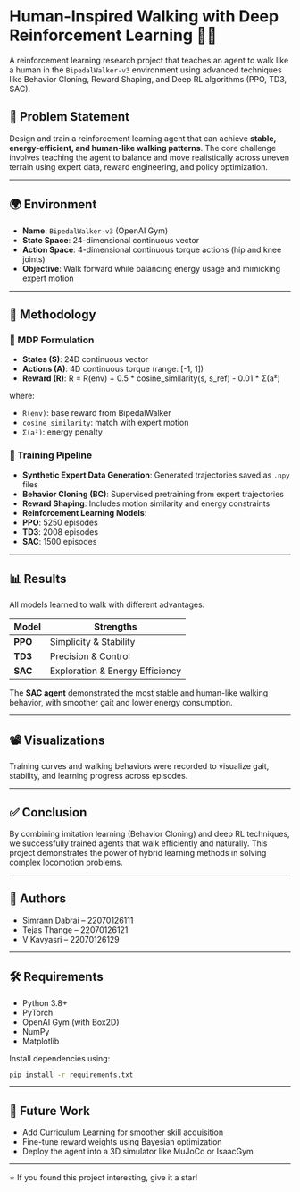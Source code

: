 # Human-Inspired Walking with Deep Reinforcement Learning 🦿🧠

A reinforcement learning research project that teaches an agent to walk like a human in the `BipedalWalker-v3` environment using advanced techniques like Behavior Cloning, Reward Shaping, and Deep RL algorithms (PPO, TD3, SAC).

## 📌 Problem Statement

Design and train a reinforcement learning agent that can achieve **stable, energy-efficient, and human-like walking patterns**. The core challenge involves teaching the agent to balance and move realistically across uneven terrain using expert data, reward engineering, and policy optimization.

---

## 🌍 Environment

- **Name**: `BipedalWalker-v3` (OpenAI Gym)
- **State Space**: 24-dimensional continuous vector
- **Action Space**: 4-dimensional continuous torque actions (hip and knee joints)
- **Objective**: Walk forward while balancing energy usage and mimicking expert motion

---

## 🧠 Methodology

### 🔄 MDP Formulation
- **States (S)**: 24D continuous vector
- **Actions (A)**: 4D continuous torque (range: [-1, 1])
- **Reward (R)**:  R = R(env) + 0.5 \* cosine\_similarity(s, s\_ref) - 0.01 \* Σ(a²)

where:
- `R(env)`: base reward from BipedalWalker
- `cosine_similarity`: match with expert motion
- `Σ(a²)`: energy penalty

### 🔧 Training Pipeline
- **Synthetic Expert Data Generation**: Generated trajectories saved as `.npy` files
- **Behavior Cloning (BC)**: Supervised pretraining from expert trajectories
- **Reward Shaping**: Includes motion similarity and energy constraints
- **Reinforcement Learning Models**:
- **PPO**: 5250 episodes
- **TD3**: 2008 episodes
- **SAC**: 1500 episodes

---

## 📊 Results

All models learned to walk with different advantages:

| Model | Strengths |
|-------|-----------|
| **PPO** | Simplicity & Stability |
| **TD3** | Precision & Control |
| **SAC** | Exploration & Energy Efficiency |

The **SAC agent** demonstrated the most stable and human-like walking behavior, with smoother gait and lower energy consumption.

---

## 📽️ Visualizations

Training curves and walking behaviors were recorded to visualize gait, stability, and learning progress across episodes.

---

## ✅ Conclusion

By combining imitation learning (Behavior Cloning) and deep RL techniques, we successfully trained agents that walk efficiently and naturally. This project demonstrates the power of hybrid learning methods in solving complex locomotion problems.

---

## 👥 Authors

- Simrann Dabrai – 22070126111  
- Tejas Thange – 22070126121  
- V Kavyasri – 22070126129

---

## 🛠️ Requirements

- Python 3.8+
- PyTorch
- OpenAI Gym (with Box2D)
- NumPy
- Matplotlib

Install dependencies using:
```bash
pip install -r requirements.txt
````

---

## 📌 Future Work

* Add Curriculum Learning for smoother skill acquisition
* Fine-tune reward weights using Bayesian optimization
* Deploy the agent into a 3D simulator like MuJoCo or IsaacGym

---

⭐ If you found this project interesting, give it a star!

